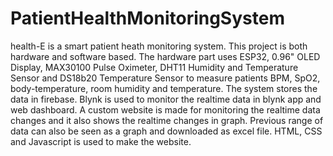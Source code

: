 # PatientHealthMonitoringSystem

health-E is a smart patient heath monitoring system. This project is both hardware and software based. The hardware part uses ESP32, 0.96" OLED Display, MAX30100 Pulse Oximeter, DHT11 Humidity and Temperature Sensor and DS18b20 Temperature Sensor to measure patients BPM, SpO2, body-temperature, room humidity and temperature. The system stores the data in firebase. Blynk is used to monitor the realtime data in blynk app and web dashboard. A custom website is made for monitoring the realtime data changes and it also shows the realtime changes in graph. Previous range of data can also be seen as a graph and downloaded as excel file. HTML, CSS and Javascript is used to make the website.
